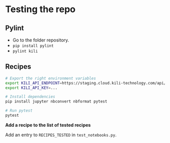 # Testing the repo


## Pylint

- Go to the folder repository.
- `pip install pylint`
- `pylint kili`

## Recipes

```bash
# Export the right environment variables
export KILI_API_ENDPOINT=https://staging.cloud.kili-technology.com/api/label/v2/graphql
export KILI_API_KEY=...

# Install dependencies
pip install jupyter nbconvert nbformat pytest

# Run pytest
pytest
```

**Add a recipe to the list of tested recipes**

Add an entry to `RECIPES_TESTED` in `test_notebooks.py`.
